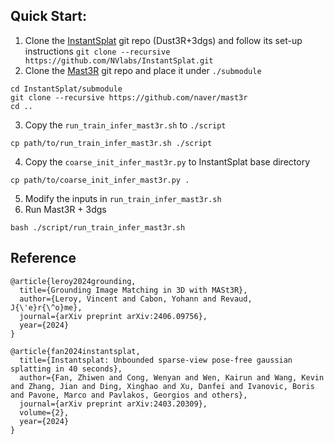 ## Quick Start:

1. Clone the [InstantSplat](https://github.com/NVlabs/InstantSplat) git repo (Dust3R+3dgs) and follow its set-up instructions
```git clone --recursive https://github.com/NVlabs/InstantSplat.git```
2. Clone the [Mast3R](https://github.com/naver/mast3r) git repo and place it under ```./submodule```
```
cd InstantSplat/submodule
git clone --recursive https://github.com/naver/mast3r
cd ..
```
3. Copy the ```run_train_infer_mast3r.sh``` to ```./script```
```
cp path/to/run_train_infer_mast3r.sh ./script
```
4. Copy the ```coarse_init_infer_mast3r.py``` to InstantSplat base directory
```
cp path/to/coarse_init_infer_mast3r.py .
```
5. Modify the inputs in ```run_train_infer_mast3r.sh```
6. Run Mast3R + 3dgs
```
bash ./script/run_train_infer_mast3r.sh
```

## Reference
```
@article{leroy2024grounding,
  title={Grounding Image Matching in 3D with MASt3R},
  author={Leroy, Vincent and Cabon, Yohann and Revaud, J{\'e}r{\^o}me},
  journal={arXiv preprint arXiv:2406.09756},
  year={2024}
}

@article{fan2024instantsplat,
  title={Instantsplat: Unbounded sparse-view pose-free gaussian splatting in 40 seconds},
  author={Fan, Zhiwen and Cong, Wenyan and Wen, Kairun and Wang, Kevin and Zhang, Jian and Ding, Xinghao and Xu, Danfei and Ivanovic, Boris and Pavone, Marco and Pavlakos, Georgios and others},
  journal={arXiv preprint arXiv:2403.20309},
  volume={2},
  year={2024}
}
```
